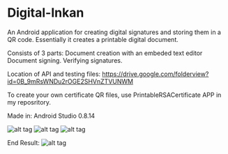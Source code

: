 Digital-Inkan
=============
An Android application for creating digital signatures and storing them in a QR code. 
Essentially it creates a printable digital document. 

Consists of 3 parts:
  Document creation with an embeded text editor
  Document signing.
  Verifying signatures.
  
  Location of API and testing files:
  https://drive.google.com/folderview?id=0B_9mRsWNDu2rOGE2SHVnZTVUNWM
  
  To create your own certificate QR files, use PrintableRSACertificate APP in my reposritory.

Made in:
  Android Studio 0.8.14


![alt tag](https://lh3.googleusercontent.com/qnFakYBGVNcjgHthSyK8CTH5a3O_m_TFVMCTFd80-NSHocji_suSaNAjneODjfy-cBBTOg=w1656-h786)
![alt tag](https://lh3.googleusercontent.com/zbotpsnkcm-YUfdq3MegpAe9aXALT8OW6jCjRisMNa7t41EyNXmy4XPtDrqkIe3wd9-UUg=w1656-h786)
![alt tag](https://lh3.googleusercontent.com/ye9feRFI5YTn9IqHaHctv1_9NTgSIoR59Clg4wnj1g9jcZrjgDonlIhGwNa-Ed5PasWiVQ=w1656-h786)

End Result:
![alt tag](https://lh6.googleusercontent.com/OR8Y6YKVsIdvH57MaDchKoPID_NlplkSN1VJmXFhKov5YN6TJI72GKeXguWdHb77KkcCgw=w1656-h786)

